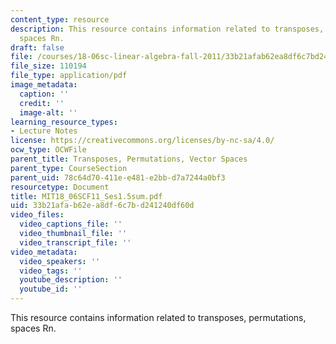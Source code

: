 ```yaml
---
content_type: resource
description: This resource contains information related to transposes, permutations,
  spaces Rn.
draft: false
file: /courses/18-06sc-linear-algebra-fall-2011/33b21afab62ea8df6c7bd241240df60d_MIT18_06SCF11_Ses1.5sum.pdf
file_size: 110194
file_type: application/pdf
image_metadata:
  caption: ''
  credit: ''
  image-alt: ''
learning_resource_types:
- Lecture Notes
license: https://creativecommons.org/licenses/by-nc-sa/4.0/
ocw_type: OCWFile
parent_title: Transposes, Permutations, Vector Spaces
parent_type: CourseSection
parent_uid: 78c64d70-411e-e481-e2bb-d7a7244a0bf3
resourcetype: Document
title: MIT18_06SCF11_Ses1.5sum.pdf
uid: 33b21afa-b62e-a8df-6c7b-d241240df60d
video_files:
  video_captions_file: ''
  video_thumbnail_file: ''
  video_transcript_file: ''
video_metadata:
  video_speakers: ''
  video_tags: ''
  youtube_description: ''
  youtube_id: ''
---
```

This resource contains information related to transposes, permutations, spaces Rn.